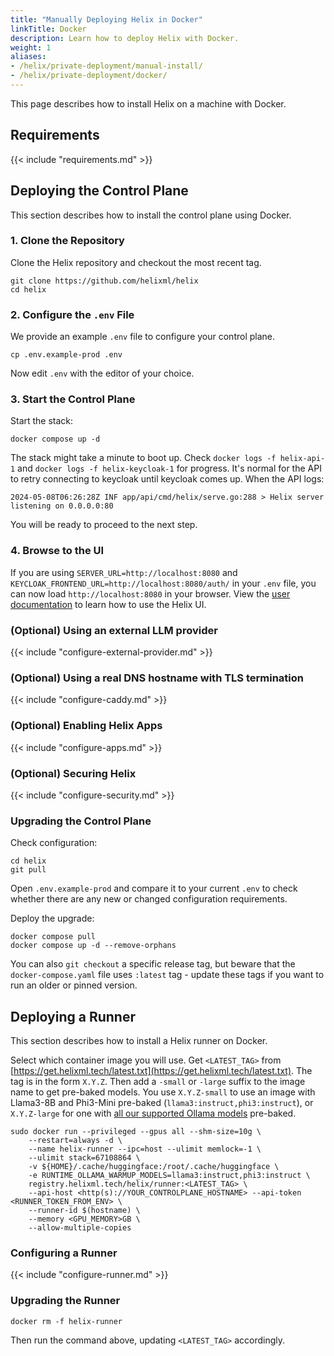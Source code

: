 ```yaml
---
title: "Manually Deploying Helix in Docker"
linkTitle: Docker
description: Learn how to deploy Helix with Docker.
weight: 1
aliases:
- /helix/private-deployment/manual-install/
- /helix/private-deployment/docker/
---
```


This page describes how to install Helix on a machine with Docker.

## Requirements

{{< include "requirements.md" >}}

## Deploying the Control Plane

This section describes how to install the control plane using Docker.

### 1. Clone the Repository

Clone the Helix repository and checkout the most recent tag.

```
git clone https://github.com/helixml/helix
cd helix
```

### 2. Configure the `.env` File

We provide an example `.env` file to configure your control plane.

```
cp .env.example-prod .env
```

Now edit `.env` with the editor of your choice.

### 3. Start the Control Plane

Start the stack:
```
docker compose up -d
```

The stack might take a minute to boot up. Check `docker logs -f helix-api-1` and `docker logs -f helix-keycloak-1` for progress. It's normal for the API to retry connecting to keycloak until keycloak comes up. When the API logs:
```
2024-05-08T06:26:28Z INF app/api/cmd/helix/serve.go:288 > Helix server listening on 0.0.0.0:80
```
You will be ready to proceed to the next step.

### 4. Browse to the UI

If you are using `SERVER_URL=http://localhost:8080` and `KEYCLOAK_FRONTEND_URL=http://localhost:8080/auth/` in your `.env` file, you can now load `http://localhost:8080` in your browser. View the [user documentation](/helix/using-helix/_index.md) to learn how to use the Helix UI.

### (Optional) Using an external LLM provider

{{< include "configure-external-provider.md" >}}

### (Optional) Using a real DNS hostname with TLS termination

{{< include "configure-caddy.md" >}}

### (Optional) Enabling Helix Apps

{{< include "configure-apps.md" >}}

### (Optional) Securing Helix

{{< include "configure-security.md" >}}

### Upgrading the Control Plane

Check configuration:

```
cd helix
git pull
```

Open `.env.example-prod` and compare it to your current `.env` to check whether there are any new or changed configuration requirements.

Deploy the upgrade:

```
docker compose pull
docker compose up -d --remove-orphans
```

You can also `git checkout` a specific release tag, but beware that the `docker-compose.yaml` file uses `:latest` tag - update these tags if you want to run an older or pinned version.

## Deploying a Runner

This section describes how to install a Helix runner on Docker.

Select which container image you will use. Get `<LATEST_TAG>` from [https://get.helixml.tech/latest.txt](https://get.helixml.tech/latest.txt). The tag is in the form `X.Y.Z`. Then add a `-small` or `-large` suffix to the image name to get pre-baked models. You use `X.Y.Z-small` to use an image with Llama3-8B and Phi3-Mini pre-baked (`llama3:instruct,phi3:instruct`), or `X.Y.Z-large` for one with [all our supported Ollama models](/helix/using-helix/text-inference/index.md) pre-baked.

```
sudo docker run --privileged --gpus all --shm-size=10g \
    --restart=always -d \
    --name helix-runner --ipc=host --ulimit memlock=-1 \
    --ulimit stack=67108864 \
    -v ${HOME}/.cache/huggingface:/root/.cache/huggingface \
    -e RUNTIME_OLLAMA_WARMUP_MODELS=llama3:instruct,phi3:instruct \
    registry.helixml.tech/helix/runner:<LATEST_TAG> \
    --api-host <http(s)://YOUR_CONTROLPLANE_HOSTNAME> --api-token <RUNNER_TOKEN_FROM_ENV> \
    --runner-id $(hostname) \
    --memory <GPU_MEMORY>GB \
    --allow-multiple-copies
```

### Configuring a Runner

{{< include "configure-runner.md" >}}

### Upgrading the Runner

```
docker rm -f helix-runner
```

Then run the command above, updating `<LATEST_TAG>` accordingly.

